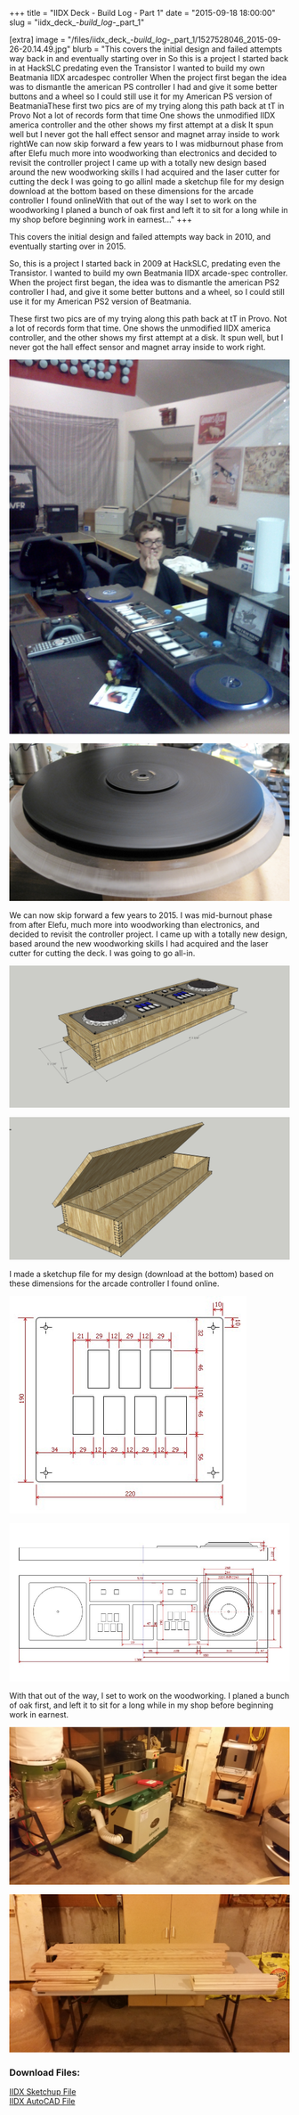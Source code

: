 +++
title = "IIDX Deck - Build Log - Part 1"
date = "2015-09-18 18:00:00"
slug = "iidx_deck_-_build_log_-_part_1"

[extra]
image = "/files/iidx_deck_-_build_log_-_part_1/1527528046_2015-09-26-20.14.49.jpg"
blurb = "This covers the initial design and failed attempts way back in  and eventually starting over in So this is a project I started back in  at HackSLC predating even the Transistor I wanted to build my own Beatmania IIDX arcadespec controller When the project first began the idea was to dismantle the american PS controller I had and give it some better buttons and a wheel so I could still use it for my American PS version of BeatmaniaThese first two pics are of my trying along this path back at tT in Provo Not a lot of records form that time One shows the unmodified IIDX america controller and the other shows my first attempt at a disk It spun well but I never got the hall effect sensor and magnet array inside to work rightWe can now skip forward a few years to  I was midburnout phase from after Elefu much more into woodworking than electronics and decided to revisit the controller project I came up with a totally new design based around the new woodworking skills I had acquired and the laser cutter for cutting the deck I was going to go allinI made a sketchup file for my design download at the bottom based on these dimensions for the arcade controller I found onlineWith that out of the way I set to work on the woodworking I planed a bunch of oak first and left it to sit for a long while in my shop before beginning work in earnest..."
+++

This covers the initial design and failed attempts way back in 2010, and eventually starting over in 2015.


So, this is a project I started back in 2009 at HackSLC, predating even the Transistor. I wanted to build my own Beatmania IIDX arcade-spec controller. When the project first began, the idea was to dismantle the american PS2 controller I had, and give it some better buttons and a wheel, so I could still use it for my American PS2 version of Beatmania.


These first two pics are of my trying along this path back at tT in Provo. Not a lot of records form that time. One shows the unmodified IIDX america controller, and the other shows my first attempt at a disk. It spun well, but I never got the hall effect sensor and magnet array inside to work right.


[![](/files/iidx_deck_-_build_log_-_part_1/img-20120209-001135.jpg)](/files/iidx_deck_-_build_log_-_part_1/img-20120209-001135.jpg)


[![](/files/iidx_deck_-_build_log_-_part_1/img-2765.jpg)](/files/iidx_deck_-_build_log_-_part_1/img-2765.jpg)


We can now skip forward a few years to 2015. I was mid-burnout phase from after Elefu, much more into woodworking than electronics, and decided to revisit the controller project. I came up with a totally new design, based around the new woodworking skills I had acquired and the laser cutter for cutting the deck. I was going to go all-in.


[![](/files/iidx_deck_-_build_log_-_part_1/iidx-deck.jpg)](/files/iidx_deck_-_build_log_-_part_1/iidx-deck.jpg)


[![](/files/iidx_deck_-_build_log_-_part_1/iidx-deck-open.jpg)](/files/iidx_deck_-_build_log_-_part_1/iidx-deck-open.jpg)


I made a sketchup file for my design (download at the bottom) based on these dimensions for the arcade controller I found online.


[![](/files/iidx_deck_-_build_log_-_part_1/iidx-keys.jpg)](/files/iidx_deck_-_build_log_-_part_1/iidx-keys.jpg)


[![](/files/iidx_deck_-_build_log_-_part_1/iidx-layout.jpg)](/files/iidx_deck_-_build_log_-_part_1/iidx-layout.jpg)


With that out of the way, I set to work on the woodworking. I planed a bunch of oak first, and left it to sit for a long while in my shop before beginning work in earnest.


[![](/files/iidx_deck_-_build_log_-_part_1/2015-09-22-19.37.37.jpg)](/files/iidx_deck_-_build_log_-_part_1/2015-09-22-19.37.37.jpg)


[![](/files/iidx_deck_-_build_log_-_part_1/2015-09-26-20.14.07.jpg)](/files/iidx_deck_-_build_log_-_part_1/2015-09-26-20.14.07.jpg)


<div class="post-files">
<h3>Download Files:</h3>
<div class="post-file">
<a href="/files/iidx_deck_-_build_log_-_part_1/iidx-deck.skp" target="_blank">IIDX Sketchup File</a>
</div>
<div class="post-file">
<a href="/files/iidx_deck_-_build_log_-_part_1/iidx-deck-r14.dwg" target="_blank">IIDX AutoCAD File</a>
</div>
</div>
